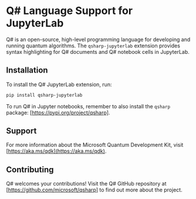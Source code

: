 # Q# Language Support for JupyterLab

Q# is an open-source, high-level programming language for developing and running quantum algorithms.
The `qsharp-jupyterlab` extension provides syntax highlighting for Q# documents and Q# notebook
cells in JupyterLab.

## Installation

To install the Q# JupyterLab extension, run:

```bash
pip install qsharp-jupyterlab
```

To run Q# in Jupyter notebooks, remember to also install the `qsharp` package: [https://pypi.org/project/qsharp].

## Support

For more information about the Microsoft Quantum Development Kit, visit [https://aka.ms/qdk](https://aka.ms/qdk).

## Contributing

Q# welcomes your contributions! Visit the Q# GitHub repository at [https://github.com/microsoft/qsharp] to find out more about the project.
